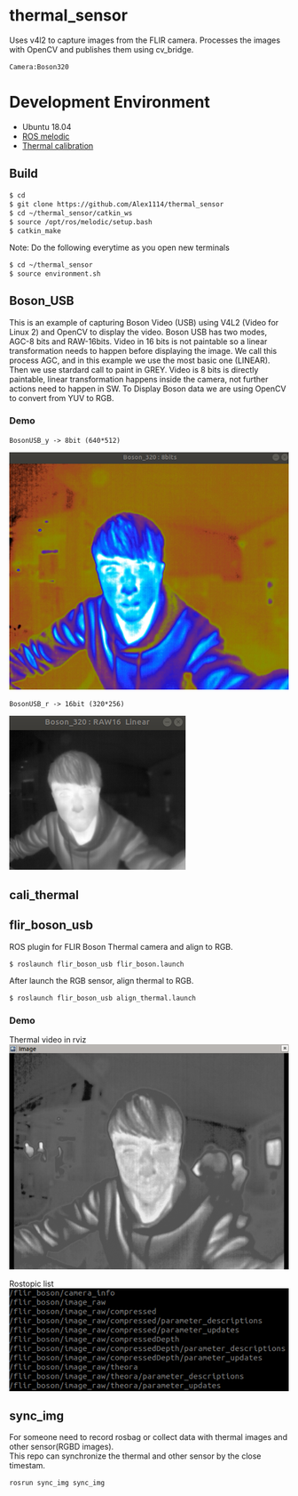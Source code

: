 # thermal_sensor
Uses v4l2 to capture images from the FLIR camera. Processes the images with OpenCV and publishes them using cv_bridge.
```
Camera:Boson320
```

# Development Environment
- Ubuntu 18.04
- [ROS melodic](http://wiki.ros.org/melodic/Installation/Ubuntu)
- [Thermal calibration](https://github.com/sean85914/cali_thermal)

## Build
```
$ cd
$ git clone https://github.com/Alex1114/thermal_sensor
$ cd ~/thermal_sensor/catkin_ws
$ source /opt/ros/melodic/setup.bash
$ catkin_make
```
Note:
Do the following everytime as you open new terminals

```
$ cd ~/thermal_sensor
$ source environment.sh
```

## Boson_USB
This is an example of capturing Boson Video (USB) using V4L2 (Video for Linux 2)
and OpenCV to display the video. Boson USB has two modes, AGC-8 bits and
RAW-16bits.
Video in 16 bits is not paintable so a linear transformation needs to happen
before displaying the image. We call this process AGC, and in this example we
use the most basic one (LINEAR). Then we use stardard call to paint in GREY.
Video is 8 bits is directly paintable, linear transformation happens inside the
 camera, not further actions need to happen in SW.
To Display Boson data we are using OpenCV to convert from YUV to RGB.

### Demo
```
BosonUSB_y -> 8bit (640*512)
```
![BosonUSB_y](figures/BosonUSB_y.png)
```
BosonUSB_r -> 16bit (320*256)
```
![BosonUSB_r](figures/BosonUSB_r.png)

## cali_thermal


## flir_boson_usb
ROS plugin for FLIR Boson Thermal camera and align to RGB.
```
$ roslaunch flir_boson_usb flir_boson.launch
```
After launch the RGB sensor, align thermal to RGB.
```
$ roslaunch flir_boson_usb align_thermal.launch
```
### Demo
Thermal video in rviz  
![Boson_ROS](figures/Boson_ROS.png)  

Rostopic list  
![rostopic](figures/rostopic.png) 

## sync_img
For someone need to record rosbag or collect data with thermal images and other sensor(RGBD images).  
This repo can synchronize the thermal and other sensor by the close timestam.

```
rosrun sync_img sync_img
```
